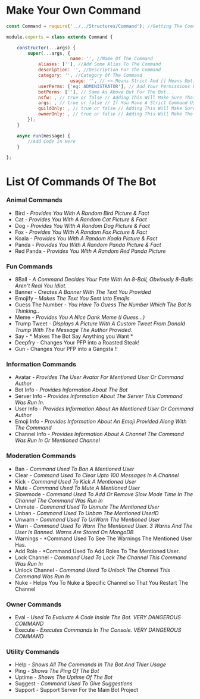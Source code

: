 # Make Your Own Command

```javascript
const Command = require('../../Structures/Command'); //Getting The Command Handler So Command Works

module.exports = class extends Command {

	constructor(...args) {
		super(...args, {
                        name: '', //Name Of The Command
			aliases: [''], //Add Some Alias To The Command
			description: '', //Description For The Command
			category: '', //Category Of The Command
                        usage: '', // <> Means Strict And [] Means Optional. Eg: !user [user_name] Or !kick <user_name>
			userPerms: ['eg: ADMINISTRATOR'], // Add Your Permissions Required For The User To Use The Command...
			botPerms: [''], // Same As Above But For The Bot...
			nsfw: , // true or false // Adding This Will Make Sure That The Command Only Works In NSFW Marked Channels
			args: , // true or false // If You Have A Strict Command Usage Parameter, You Can Add This. What It Does Is That If An User Does Not Provide An Argument Along With An Command, The Bot Will Reply That You Need The Argument And Shows The Usage Of The Command
			guildOnly: , // true or false // Adding This Will Make Sure The Command Only Works In A Server And Not In DMs Of The Bot
			ownerOnly: , // true or false // Adding This Will Make The Command Only To Be Used By Owner. This Is Very Useful Especially When You Have Eval Or Execute Commands....
		});
	}

	async run(message) {
		//Add Code In Here
	}

};
```

# List Of Commands Of The Bot

### Animal Commands

* Bird - *Provides You With A Random Bird Picture & Fact*
* Cat - *Provides You With A Random Cat Picture & Fact*
* Dog - *Provides You With A Random Dog Picture & Fact*
* Fox - *Provides You With A Random Fox Picture & Fact*
* Koala - *Provides You With A Random Koala Picture & Fact*
* Panda - *Provides You With A Random Panda Picture & Fact*
* Red Panda - *Provides You With A Random Red Panda Picture*

### Fun Commands

* 8Ball - *A Command Decides Your Fate With An 8-Ball, Obviously 8-Balls Aren't Real You Idiot.*
* Banner - *Creates A Banner With The Text You Provided*
* Emojify - *Makes The Text You Sent Into Emojis*
* Guess The Number - *You Have To Guess The Number Which The Bot Is Thinking..*
* Meme - *Provides You A Nice Dank Meme (I Guess...)*
* Trump Tweet - *Displays A Picture With A Custom Tweet From Donald Trump With The Message The Author Provided.* 
* Say - * Makes The Bot Say Anything you Want *
* Deepfry - Changes Your PFP into a Roasted Steak!
* Gun - Changes Your PFP into a Gangsta !!
### Information Commands

* Avatar - *Provides The User Avatar For Mentioned User Or Command Author*
* Bot Info - *Provides Information About The Bot*
* Server Info - *Provides Information About The Server This Command Was Run In.*
* User Info - *Provides Information About An Mentioned User Or Command Author*
* Emoji Info - *Provides Information About An Emoji Provided Along With The Command*
* Channel Info - *Provides Information About A Channel The Command Was Run In Or Mentioned Channel* 

### Moderation Commands

* Ban - *Command Used To Ban A Mentioned User*
* Clear - *Command Used To Clear Upto 100 Messages In A Channel*
* Kick - *Command Used To Kick A Mentioned User*
* Mute - *Command Used To Mute A Mentioned User*
* Slowmode - *Command Used To Add Or Remove Slow Mode Time In The Channel The Command Was Run In*
* Unmute - *Command Used To Unmute The Mentioned User*
* Unban - *Command Used To Unban The Mentioned UserID*
* Unwarn - *Command Used To UnWarn The Mentioned User*
* Warn - *Command Used To Warn The Mentioned User. 3 Warns And The User Is Banned. Warns Are Stored On MongoDB*
* Warnings - *Command Used To See The Warnings The Mentioned User Has.
* Add Role - *Command Used To Add Roles To The Mentioned User.
* Lock Channel - *Command Used To Lock The Channel This Command Was Run In*
* Unlock Channel - *Command Used To Unlock The Channel This Command Was Run In*
* Nuke - Helps You To Nuke a Specific Channel so That You Restart The Channel 

### Owner Commands

* Eval - *Used To Evaluate A Code Inside The Bot. VERY DANGEROUS COMMAND*
* Execute - *Executes Commands In The Console. VERY DANGEROUS COMMAND*

### Utility Commands

* Help - *Shows All The Commands In The Bot And Thier Usage*
* Ping - *Shows The Ping Of The Bot*
* Uptime - *Shows The Uptime Of The Bot*
* Suggest - *Command Used To Give Suggestions*
* Support - Support Server For the Main Bot Project 

